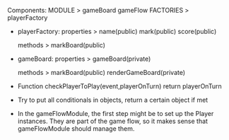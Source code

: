 Components: MODULE >
                    gameBoard
                    gameFlow
            FACTORIES >
                    playerFactory

- playerFactory:
    properties > name(public)
                 mark(public)
                 score(public)

    methods > markBoard(public)

- gameBoard:
    properties > gameBoard(private)

    methods > markBoard(public)
              renderGameBoard(private)

<!-- - Gameboard is an array with 9 indexes, each one of them belong to a square in the display -->

<!-- - Switch between player 1 and player 2 between turns -->

<!-- - Store values of text content inside the array
    :assign an id with a number to every square
    :use it as an index indicator to later push the value inside into the array -->

<!-- - Check if there is any winner after event listened

    :iterate every array of winScenarios object and check if all three numbers of the array exist in your playerMoves
    :refactor drawMarkOnGameBoard -->

<!-- - Function to display congratulating message on win -->

<!-- - Function to reset the game if a winner is found (reset divs textContent,
                                                   reset gameboard Array,
                                                   reset playerMoves Array) -->

- Function checkPlayerToPlay(event,playerOnTurn) return playerOnTurn

- Try to put all conditionals in objects, return a certain object if met

- In the gameFlowModule, the first step might be to set up the Player instances. They are part of the game flow, so it makes sense that gameFlowModule should manage them.